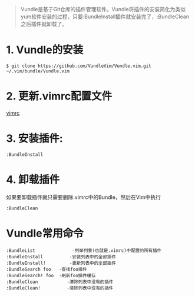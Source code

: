 > Vundle是基于Git仓库的插件管理软件。Vundle将插件的安装简化为类似yum软件安装的过程，只要:BundleInstall插件就安装完了，:BundleClean之后插件就卸载了。

# 1. Vundle的安装
```
$ git clone https://github.com/VundleVim/Vundle.vim.git ~/.vim/bundle/Vundle.vim
```

# 2. 更新.vimrc配置文件
[vimrc](https://github.com/futurepw/paper/blob/master/vim/.vimrc)
# 3. 安装插件:
```
:BundleInstall  
```
# 4. 卸载插件
如果要卸载插件就只需要删除.vimrc中的Bundle，然后在Vim中执行
```
:BundleClean  
```

# Vundle常用命令
```
:BundleList              -列举列表(也就是.vimrc)中配置的所有插件  
:BundleInstall          -安装列表中的全部插件  
:BundleInstall!         -更新列表中的全部插件  
:BundleSearch foo   -查找foo插件  
:BundleSearch! foo  -刷新foo插件缓存  
:BundleClean           -清除列表中没有的插件  
:BundleClean!          -清除列表中没有的插件  
```

